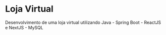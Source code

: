 # Loja Virtual
Desenvolvimento de uma loja virtual utilizando Java - Spring Boot - ReactJS e NextJS - MySQL